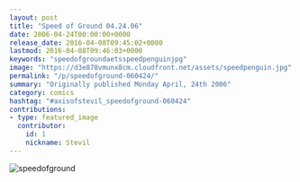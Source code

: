 ```yaml
---
layout: post
title: "Speed of Ground 04.24.06"
date: 2006-04-24T00:00:00+0000
release_date: 2016-04-08T09:45:02+0000
lastmod: 2016-04-08T09:46:03+0000
keywords: "speedofgroundaetsspeedpenguinjpg"
image: "https://d3e878vmunx8cm.cloudfront.net/assets/speedpenguin.jpg"
permalink: "/p/speedofground-060424/"
summary: "Originally published Monday April, 24th 2006"
category: comics
hashtag: "#axisofstevil_speedofground-060424"
contributions:
- type: featured_image
  contributor:
    id: 1
    nickname: Stevil
---
```


![speedofground](https://d3e878vmunx8cm.cloudfront.net/assets/speedpenguin.jpg)
